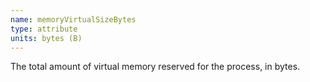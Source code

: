 ```yaml
---
name: memoryVirtualSizeBytes
type: attribute
units: bytes (B)
---
```


The total amount of virtual memory reserved for the process, in bytes.